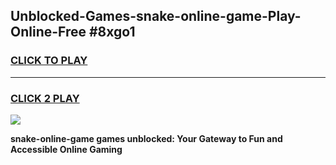 
## Unblocked-Games-snake-online-game-Play-Online-Free #8xgo1
<h3>
<a href="https://us.freeplayer.one?title=snake-online-game&ref=10M">CLICK TO PLAY</a></h3>
<hr>

<h3>
<a href="https://us.freeplayer.one?title=snake-online-game&ref=10M">CLICK 2 PLAY</a>
  
</h3>

<a href="https://us.freeplayer.one?title=snake-online-game&ref=10M"><img src="https://clearcache.store/games.png"></a>


**snake-online-game games unblocked: Your Gateway to Fun and Accessible Online Gaming**
